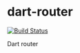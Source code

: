 dart-router
===========

[![Build Status](https://drone.io/github.com/cleandart/clean_router/status.png)](https://drone.io/github.com/cleandart/clean_router/latest)

Dart router
